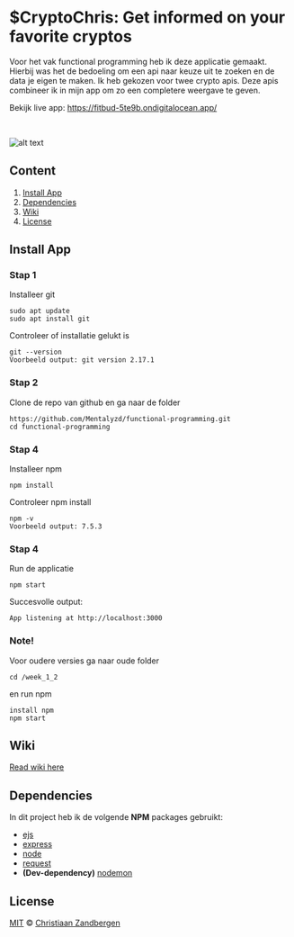 # $CryptoChris: Get informed on your favorite cryptos
Voor het vak functional programming heb ik deze applicatie gemaakt. Hierbij was het de bedoeling om een api naar keuze uit te zoeken en de data je eigen te maken. Ik heb gekozen voor twee crypto apis. Deze apis combineer ik in mijn app om zo een completere weergave te geven.

Bekijk live app:
https://fitbud-5te9b.ondigitalocean.app/

<br>

![alt text](https://user-images.githubusercontent.com/32453774/140294453-caf1c433-5ff5-4660-8be9-67c032c6474a.png)

## Content
1. [Install App](#install-app)
2. [Dependencies](#dependencies)
3. [Wiki](#wiki)
4. [License](#license)


## Install App
### Stap 1
Installeer git
```
sudo apt update
sudo apt install git
```
Controleer of installatie gelukt is
```
git --version
Voorbeeld output: git version 2.17.1
```


### Stap 2
Clone de repo van github en ga naar de folder
```
https://github.com/Mentalyzd/functional-programming.git
cd functional-programming
```


### Stap 4
Installeer npm
```
npm install
```
Controleer npm install
```
npm -v
Voorbeeld output: 7.5.3
```


### Stap 4
Run de applicatie
```
npm start
```
Succesvolle output:
```
App listening at http://localhost:3000
```

### Note!
Voor oudere versies ga naar oude folder
```
cd /week_1_2
```
en run npm
```
install npm
npm start
```

## Wiki
[Read wiki here](https://github.com/Mentalyzd/functional-programming/wiki)

## Dependencies
In dit project heb ik de volgende **NPM** packages gebruikt: 
* [ejs](https://www.npmjs.com/package/ejs)
* [express](https://www.npmjs.com/package/express)
* [node](https://www.npmjs.com/package/node)
* [request](https://www.npmjs.com/package/request)
* **(Dev-dependency)** [nodemon](https://www.npmjs.com/package/nodemon)

## License
[MIT](https://github.com/Mentalyzd/Fitbud/blob/main/LICENSE) © [Christiaan Zandbergen](https://github.com/Mentalyzd)
